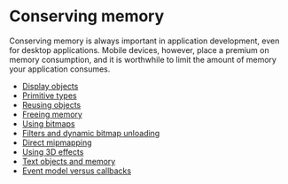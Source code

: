 # Conserving memory

Conserving memory is always important in application development, even for
desktop applications. Mobile devices, however, place a premium on memory
consumption, and it is worthwhile to limit the amount of memory your application
consumes.

- [Display objects](WS4bebcd66a74275c3-576ba64d124318d7189-8000.html)
- [Primitive types](WS4bebcd66a74275c3-576ba64d124318d7189-7fff.html)
- [Reusing objects](WS4bebcd66a74275c3-576ba64d124318d7189-7ffe.html)
- [Freeing memory](WS4bebcd66a74275c3-576ba64d124318d7189-7ffc.html)
- [Using bitmaps](WS4bebcd66a74275c3-576ba64d124318d7189-7ffb.html)
- [Filters and dynamic bitmap unloading](WS4bebcd66a74275c3-576ba64d124318d7189-7ff8.html)
- [Direct mipmapping](WS4bebcd66a74275c3-576ba64d124318d7189-7ff7.html)
- [Using 3D effects](WS4bebcd66a74275c3-576ba64d124318d7189-7ff6.html)
- [Text objects and memory](WS4bebcd66a74275c3-576ba64d124318d7189-7ff5.html)
- [Event model versus callbacks](WS948100b6829bd5a6d20da321260fed8a52-8000.html)
